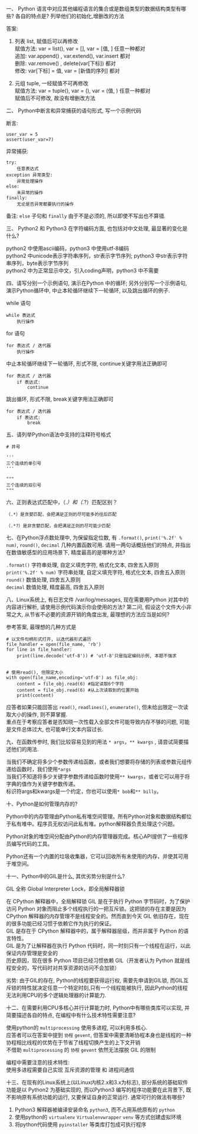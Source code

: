 一、 Python 语言中对应其他编程语言的集合或是数组类型的数据结构类型有哪些? 各自的特点是? 列举他们的初始化,增删改的方法

答案:

1) 列表 list, 赋值后可以再修改  
赋值方法: var = list(), var = [], var = [值, ] 任意一种都对  
追加: var.append() , var.extend(), var.insert 都对  
删除: var.remove() , delete(var[下标]) 都对  
修改: var[下标] = 值, var = [新值的序列] 都对  

2) 元组 tuple, 一经赋值不可再修改  
赋值方法: var = tuple(), var = (), var = (值, ) 任意一种都对  
赋值后不可修改, 故没有增删改方法


二、 Python中断言和异常捕获的语句形式, 写一个示例代码

断言:

```
user_var = 5
assert(user_var=7)
```

异常捕获:

```
try:
    任意表达式
exception 异常类型:
    异常处理操作
else:
    未异常的操作
finally:
    无论是否异常都要执行的操作
```

备注: ```else``` 子句和 ```finally``` 由于不是必须的, 所以即使不写出也不算错.

三、 Python2 和 Python3 在字符编码方面, 也包括对中文处理, 最显著的变化是什么?

python2 中使用ascii编码，python3 中使用utf-8编码  
python2 中unicode表示字符串序列，str表示字节序列; python3 中str表示字符串序列，byte表示字节序列  
python2 中为正常显示中文，引入coding声明，python3 中不需要

四、请写分别一个示例语句, 演示在Python 中的循环; 另外分别写一个示例语句, 演示Python循环中, 中止本轮循环继续下一轮循环, 以及跳出循环的例子.

while 语句

```
while 表达式
    执行操作
```

for 语句

```
for 表达式 / 迭代器
    执行操作
```

中止本轮循环继续下一轮循环, 形式不限, continue关键字用法正确即可

```
for 表达式 / 迭代器
    if 表达式:
        continue
```

跳出循环, 形式不限, break关键字用法正确即可

```
for 表达式 / 迭代器
    if 表达式:
        break
```

五、请列举Python语法中支持的注释符号格式

```
# 井号

'''
三个连续的单引号
'''

"""
三个连续的双引号
"""

```

六、正则表达式匹配中，（.*）和（.*?）匹配区别？

```
（.*）是贪婪匹配，会把满足正则的尽可能多的往后匹配

（.*?）是非贪婪匹配，会把满足正则的尽可能少匹配
```

七、在Python浮点数处理中, 为保留指定位数,
有 ```.format()```, ```print('%.2f' % num)```, ```round()```, ```decimal``` 几种内置函数可用.
请用一两句话概括他们的特点, 并指出在数值敏感型的应用场景下, 精度最高的是哪种方法?

```.format()``` 字符串处理, 自定义填充字符, 格式化文本, 四舍五入原则  
```print('%.2f' % num)``` 字符串处理, 自定义填充字符, 格式化文本, 四舍五入原则  
```round()``` 数值处理, 四舍五入原则  
```decimal``` 数值处理, 精度最高, 四舍五入原则

八、Linux系统上, 有日志文件 /var/log/messages, 现在需要用Python 对其中的内容进行解析, 请使用示例代码演示你会使用的方法? 
第二问, 假设这个文件大小非常之大, 从节省不必要的资源开销的角度出发, 最理想的方法应当是如何?

参考答案, 最理想的几种方式是

```
# 以文件句柄形式打开, 以迭代器形式遍历
file_handler = open(file_name, 'rb')
for line in file_handler:
    print(line.decode('utf-8')) # 'utf-8'只是指定编码示例, 本题不强求


# 使用read(), 但限定大小
with open(file_name,encoding='utf-8') as file_obj:
    content = file_obj.read(6) #指定读取6个字符
    content = file_obj.read(6) #从上次读取到的位置开始
    print(content)
```

应答者如果只能回答出 ```read()```, ```readlines()```, ```enumerate()```, 但未给出限定一次读取大小的操作, 则不算掌握.  
重点在于考察应答者是否知晓一次性载入全部文件可能导致内存不够的问题, 可能是文件总体过大, 也可能单行文本内容过长.


九、在函数传参时, 我们比较容易见到的用法 ```* args```，```** kwargs``` , 请尝试简要描述他们的用法.

当我们不确定将多少个参数传递给函数，或者我们想要将存储的列表或参数元组传递给函数时，我们使用```*args```  
当我们不知道将多少关键字参数传递给函数时使用```** kwargs```，或者它可以用于将字典的值作为关键字参数传递。  
标识符args和kwargs是一个约定，你也可以使用```* bob```和```** billy```。

十、Python是如何管理内存的?

Python中的内存管理由Python私有堆空间管理。所有Python对象和数据结构都位于私有堆中。程序员无权访问此私有堆。python解释器负责处理这个问题。

Python对象的堆空间分配由Python的内存管理器完成。核心API提供了一些程序员编写代码的工具。

Python还有一个内置的垃圾收集器，它可以回收所有未使用的内存，并使其可用于堆空间。

十一、Python中的GIL是什么, 其优劣势分别是什么?

GIL 全称 Global Interpreter Lock，即全局解释器锁

在 CPython 解释器中，全局解释锁 GIL 是在于执行 Python 字节码时，为了保护访问 Python 对象而阻止多个线程执行的一把互斥锁。这把锁的存在主要是因为 CPython 
解释器的内存管理不是线程安全的。然而直到今天 GIL 依旧存在，现在的很多功能已经习惯于依赖它作为执行的保证。  
GIL 是存在于 CPython 解释器中的，属于解释器层级，而并非属于 Python 的语言特性。  
GIL 是为了让解释器在执行 Python 代码时，同一时刻只有一个线程在运行，以此保证内存管理是安全的  
历史原因，现在很多 Python 项目已经习惯依赖 GIL（开发者认为 Python 就是线程安全的，写代码时对共享资源的访问不会加锁）  

劣势: 由于GIL的存在, Python的线程要获得运行权, 需要先申请到GIL锁, 而GIL互斥锁的特性就决定任意一个特定时刻,只有一个线程能被执行, 因此Python的线程无法利用CPU的多个逻辑处理器的计算能力.

十二、在需要利用CPU多核心并行计算能力时, Python中有哪些类库可以实现, 并简要描述各自的特点, 在编程中有什么技术特性需要注意?

使用python的 ```multiprocessing``` 使用多进程, 可以利用多核心.  
应答者可以在答案中提到 ```协程``` ```gevent```, 但答案中需要清晰协程本身也是线程的一种  
协程相比线程的优势在于节省了线程切换产生的上下文开销  
不借助 ```multiprocessing``` 的 ```协程``` ```gevent``` 依然无法摆脱 GIL 的限制

编程中需要注意的技术特性:  
使用多进程需要自己实现 互斥资源的管理 和 进程间通信

十三、在现有的Linux系统上(以Linux内核2.x和3.x为标志), 部分系统的基础软件功能是以 Python2 为基础实现的, 
而以Python3 编写的程序功能要在此背景下, 既不影响原有系统功能的运行, 又要保证自身的正常运行.
通常可行的做法有哪些?

1) Python3 解释器被编译安装命名 ```python3```, 而不占用系统原有的 ```python```
2) 使用python的 ```virtualenv``` ```Virtualenvwrapper``` ```venv``` 等方式创建虚拟环境
3) 将python代码使用 ```pyinstaller``` 等类库打包成可执行程序
